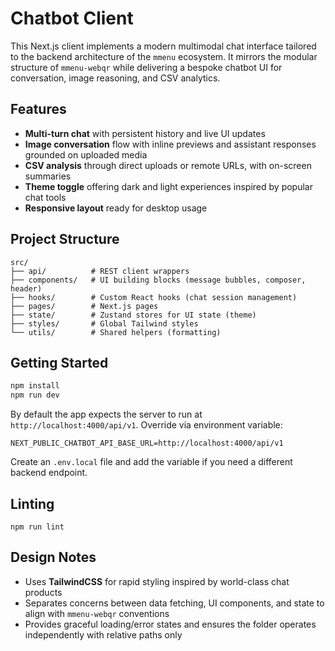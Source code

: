 # Chatbot Client

This Next.js client implements a modern multimodal chat interface tailored to the backend architecture of the `mmenu` ecosystem. It mirrors the modular structure of `mmenu-webqr` while delivering a bespoke chatbot UI for conversation, image reasoning, and CSV analytics.

## Features
- **Multi-turn chat** with persistent history and live UI updates
- **Image conversation** flow with inline previews and assistant responses grounded on uploaded media
- **CSV analysis** through direct uploads or remote URLs, with on-screen summaries
- **Theme toggle** offering dark and light experiences inspired by popular chat tools
- **Responsive layout** ready for desktop usage

## Project Structure
```
src/
├── api/          # REST client wrappers
├── components/   # UI building blocks (message bubbles, composer, header)
├── hooks/        # Custom React hooks (chat session management)
├── pages/        # Next.js pages
├── state/        # Zustand stores for UI state (theme)
├── styles/       # Global Tailwind styles
└── utils/        # Shared helpers (formatting)
```

## Getting Started

```bash
npm install
npm run dev
```

By default the app expects the server to run at `http://localhost:4000/api/v1`. Override via environment variable:

```
NEXT_PUBLIC_CHATBOT_API_BASE_URL=http://localhost:4000/api/v1
```

Create an `.env.local` file and add the variable if you need a different backend endpoint.

## Linting

```
npm run lint
```

## Design Notes
- Uses **TailwindCSS** for rapid styling inspired by world-class chat products
- Separates concerns between data fetching, UI components, and state to align with `mmenu-webqr` conventions
- Provides graceful loading/error states and ensures the folder operates independently with relative paths only

